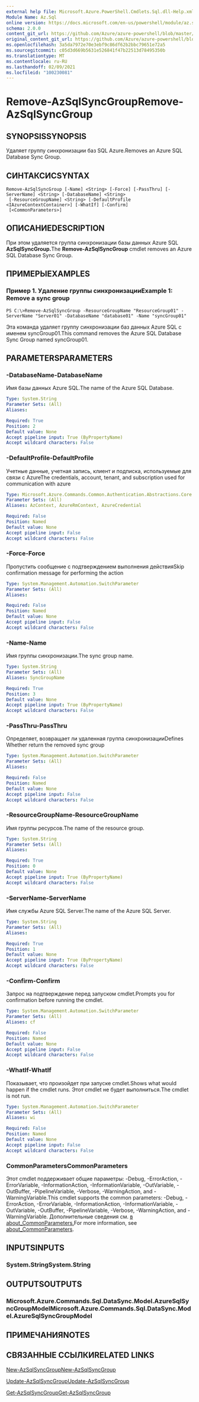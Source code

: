 ```yaml
---
external help file: Microsoft.Azure.PowerShell.Cmdlets.Sql.dll-Help.xml
Module Name: Az.Sql
online version: https://docs.microsoft.com/en-us/powershell/module/az.sql/remove-azsqlsyncgroup
schema: 2.0.0
content_git_url: https://github.com/Azure/azure-powershell/blob/master/src/Sql/Sql/help/Remove-AzSqlSyncGroup.md
original_content_git_url: https://github.com/Azure/azure-powershell/blob/master/src/Sql/Sql/help/Remove-AzSqlSyncGroup.md
ms.openlocfilehash: 3a5da7972e70e3ebf9c86df62b2bbc79651e72a5
ms.sourcegitcommit: c05d3d669b5631e526841f47b22513d78495350b
ms.translationtype: MT
ms.contentlocale: ru-RU
ms.lasthandoff: 02/09/2021
ms.locfileid: "100230081"
---
```

# <span data-ttu-id="ca829-101">Remove-AzSqlSyncGroup</span><span class="sxs-lookup"><span data-stu-id="ca829-101">Remove-AzSqlSyncGroup</span></span>

## <span data-ttu-id="ca829-102">SYNOPSIS</span><span class="sxs-lookup"><span data-stu-id="ca829-102">SYNOPSIS</span></span>
<span data-ttu-id="ca829-103">Удаляет группу синхронизации баз SQL Azure.</span><span class="sxs-lookup"><span data-stu-id="ca829-103">Removes an Azure SQL Database Sync Group.</span></span>

## <span data-ttu-id="ca829-104">СИНТАКСИС</span><span class="sxs-lookup"><span data-stu-id="ca829-104">SYNTAX</span></span>

```
Remove-AzSqlSyncGroup [-Name] <String> [-Force] [-PassThru] [-ServerName] <String> [-DatabaseName] <String>
 [-ResourceGroupName] <String> [-DefaultProfile <IAzureContextContainer>] [-WhatIf] [-Confirm]
 [<CommonParameters>]
```

## <span data-ttu-id="ca829-105">ОПИСАНИЕ</span><span class="sxs-lookup"><span data-stu-id="ca829-105">DESCRIPTION</span></span>
<span data-ttu-id="ca829-106">При этом удаляется группа синхронизации базы данных Azure SQL **AzSqlSyncGroup.**</span><span class="sxs-lookup"><span data-stu-id="ca829-106">The **Remove-AzSqlSyncGroup** cmdlet removes an Azure SQL Database Sync Group.</span></span>

## <span data-ttu-id="ca829-107">ПРИМЕРЫ</span><span class="sxs-lookup"><span data-stu-id="ca829-107">EXAMPLES</span></span>

### <span data-ttu-id="ca829-108">Пример 1. Удаление группы синхронизации</span><span class="sxs-lookup"><span data-stu-id="ca829-108">Example 1: Remove a sync group</span></span>
```
PS C:\>Remove-AzSqlSyncGroup -ResourceGroupName "ResourceGroup01" -ServerName "Server01" -DatabaseName "database01" -Name "syncGroup01"
```

<span data-ttu-id="ca829-109">Эта команда удаляет группу синхронизации баз данных Azure SQL с именем syncGroup01.</span><span class="sxs-lookup"><span data-stu-id="ca829-109">This command removes the Azure SQL Database Sync Group named syncGroup01.</span></span>

## <span data-ttu-id="ca829-110">PARAMETERS</span><span class="sxs-lookup"><span data-stu-id="ca829-110">PARAMETERS</span></span>

### <span data-ttu-id="ca829-111">-DatabaseName</span><span class="sxs-lookup"><span data-stu-id="ca829-111">-DatabaseName</span></span>
<span data-ttu-id="ca829-112">Имя базы данных Azure SQL.</span><span class="sxs-lookup"><span data-stu-id="ca829-112">The name of the Azure SQL Database.</span></span>

```yaml
Type: System.String
Parameter Sets: (All)
Aliases:

Required: True
Position: 2
Default value: None
Accept pipeline input: True (ByPropertyName)
Accept wildcard characters: False
```

### <span data-ttu-id="ca829-113">-DefaultProfile</span><span class="sxs-lookup"><span data-stu-id="ca829-113">-DefaultProfile</span></span>
<span data-ttu-id="ca829-114">Учетные данные, учетная запись, клиент и подписка, используемые для связи с Azure</span><span class="sxs-lookup"><span data-stu-id="ca829-114">The credentials, account, tenant, and subscription used for communication with azure</span></span>

```yaml
Type: Microsoft.Azure.Commands.Common.Authentication.Abstractions.Core.IAzureContextContainer
Parameter Sets: (All)
Aliases: AzContext, AzureRmContext, AzureCredential

Required: False
Position: Named
Default value: None
Accept pipeline input: False
Accept wildcard characters: False
```

### <span data-ttu-id="ca829-115">-Force</span><span class="sxs-lookup"><span data-stu-id="ca829-115">-Force</span></span>
<span data-ttu-id="ca829-116">Пропустить сообщение с подтверждением выполнения действия</span><span class="sxs-lookup"><span data-stu-id="ca829-116">Skip confirmation message for performing the action</span></span>

```yaml
Type: System.Management.Automation.SwitchParameter
Parameter Sets: (All)
Aliases:

Required: False
Position: Named
Default value: None
Accept pipeline input: False
Accept wildcard characters: False
```

### <span data-ttu-id="ca829-117">-Name</span><span class="sxs-lookup"><span data-stu-id="ca829-117">-Name</span></span>
<span data-ttu-id="ca829-118">Имя группы синхронизации.</span><span class="sxs-lookup"><span data-stu-id="ca829-118">The sync group name.</span></span>

```yaml
Type: System.String
Parameter Sets: (All)
Aliases: SyncGroupName

Required: True
Position: 3
Default value: None
Accept pipeline input: True (ByPropertyName)
Accept wildcard characters: False
```

### <span data-ttu-id="ca829-119">-PassThru</span><span class="sxs-lookup"><span data-stu-id="ca829-119">-PassThru</span></span>
<span data-ttu-id="ca829-120">Определяет, возвращает ли удаленная группа синхронизации</span><span class="sxs-lookup"><span data-stu-id="ca829-120">Defines Whether return the removed sync group</span></span>

```yaml
Type: System.Management.Automation.SwitchParameter
Parameter Sets: (All)
Aliases:

Required: False
Position: Named
Default value: None
Accept pipeline input: False
Accept wildcard characters: False
```

### <span data-ttu-id="ca829-121">-ResourceGroupName</span><span class="sxs-lookup"><span data-stu-id="ca829-121">-ResourceGroupName</span></span>
<span data-ttu-id="ca829-122">Имя группы ресурсов.</span><span class="sxs-lookup"><span data-stu-id="ca829-122">The name of the resource group.</span></span>

```yaml
Type: System.String
Parameter Sets: (All)
Aliases:

Required: True
Position: 0
Default value: None
Accept pipeline input: True (ByPropertyName)
Accept wildcard characters: False
```

### <span data-ttu-id="ca829-123">-ServerName</span><span class="sxs-lookup"><span data-stu-id="ca829-123">-ServerName</span></span>
<span data-ttu-id="ca829-124">Имя службы Azure SQL Server.</span><span class="sxs-lookup"><span data-stu-id="ca829-124">The name of the Azure SQL Server.</span></span>

```yaml
Type: System.String
Parameter Sets: (All)
Aliases:

Required: True
Position: 1
Default value: None
Accept pipeline input: True (ByPropertyName)
Accept wildcard characters: False
```

### <span data-ttu-id="ca829-125">-Confirm</span><span class="sxs-lookup"><span data-stu-id="ca829-125">-Confirm</span></span>
<span data-ttu-id="ca829-126">Запрос на подтверждение перед запуском cmdlet.</span><span class="sxs-lookup"><span data-stu-id="ca829-126">Prompts you for confirmation before running the cmdlet.</span></span>

```yaml
Type: System.Management.Automation.SwitchParameter
Parameter Sets: (All)
Aliases: cf

Required: False
Position: Named
Default value: None
Accept pipeline input: False
Accept wildcard characters: False
```

### <span data-ttu-id="ca829-127">-WhatIf</span><span class="sxs-lookup"><span data-stu-id="ca829-127">-WhatIf</span></span>
<span data-ttu-id="ca829-128">Показывает, что произойдет при запуске cmdlet.</span><span class="sxs-lookup"><span data-stu-id="ca829-128">Shows what would happen if the cmdlet runs.</span></span>
<span data-ttu-id="ca829-129">Этот cmdlet не будет выполниться.</span><span class="sxs-lookup"><span data-stu-id="ca829-129">The cmdlet is not run.</span></span>

```yaml
Type: System.Management.Automation.SwitchParameter
Parameter Sets: (All)
Aliases: wi

Required: False
Position: Named
Default value: None
Accept pipeline input: False
Accept wildcard characters: False
```

### <span data-ttu-id="ca829-130">CommonParameters</span><span class="sxs-lookup"><span data-stu-id="ca829-130">CommonParameters</span></span>
<span data-ttu-id="ca829-131">Этот cmdlet поддерживает общие параметры: -Debug, -ErrorAction, -ErrorVariable, -InformationAction, -InformationVariable, -OutVariable, -OutBuffer, -PipelineVariable, -Verbose, -WarningAction, and -WarningVariable.</span><span class="sxs-lookup"><span data-stu-id="ca829-131">This cmdlet supports the common parameters: -Debug, -ErrorAction, -ErrorVariable, -InformationAction, -InformationVariable, -OutVariable, -OutBuffer, -PipelineVariable, -Verbose, -WarningAction, and -WarningVariable.</span></span> <span data-ttu-id="ca829-132">Дополнительные сведения см. [в about_CommonParameters.](http://go.microsoft.com/fwlink/?LinkID=113216)</span><span class="sxs-lookup"><span data-stu-id="ca829-132">For more information, see [about_CommonParameters](http://go.microsoft.com/fwlink/?LinkID=113216).</span></span>

## <span data-ttu-id="ca829-133">INPUTS</span><span class="sxs-lookup"><span data-stu-id="ca829-133">INPUTS</span></span>

### <span data-ttu-id="ca829-134">System.String</span><span class="sxs-lookup"><span data-stu-id="ca829-134">System.String</span></span>

## <span data-ttu-id="ca829-135">OUTPUTS</span><span class="sxs-lookup"><span data-stu-id="ca829-135">OUTPUTS</span></span>

### <span data-ttu-id="ca829-136">Microsoft.Azure.Commands.Sql.DataSync.Model.AzureSqlSyncGroupModel</span><span class="sxs-lookup"><span data-stu-id="ca829-136">Microsoft.Azure.Commands.Sql.DataSync.Model.AzureSqlSyncGroupModel</span></span>

## <span data-ttu-id="ca829-137">ПРИМЕЧАНИЯ</span><span class="sxs-lookup"><span data-stu-id="ca829-137">NOTES</span></span>

## <span data-ttu-id="ca829-138">СВЯЗАННЫЕ ССЫЛКИ</span><span class="sxs-lookup"><span data-stu-id="ca829-138">RELATED LINKS</span></span>

[<span data-ttu-id="ca829-139">New-AzSqlSyncGroup</span><span class="sxs-lookup"><span data-stu-id="ca829-139">New-AzSqlSyncGroup</span></span>](./New-AzSqlSyncGroup.md)

[<span data-ttu-id="ca829-140">Update-AzSqlSyncGroup</span><span class="sxs-lookup"><span data-stu-id="ca829-140">Update-AzSqlSyncGroup</span></span>](./Update-AzSqlSyncGroup.md)

[<span data-ttu-id="ca829-141">Get-AzSqlSyncGroup</span><span class="sxs-lookup"><span data-stu-id="ca829-141">Get-AzSqlSyncGroup</span></span>](./Get-AzSqlSyncGroup.md)

